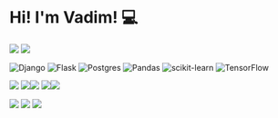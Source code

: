 # Hi! I'm Vadim! :computer:

<a href="https://drive.google.com/file/d/150puaNsHSYMTO4vg_Wb-CybAiq-aSGGw/view?usp=sharing" target="_blank"><img src="https://img.shields.io/badge/CV%20(Russian)-457b9d?style=for-the-badge"/></a>
<a href="https://drive.google.com/file/d/1JO7Qo_UezG_XK8WWKjINrxbxEYx9_iTj/view?usp=drive_link" target="_blank"><img src="https://img.shields.io/badge/CV%20(English)-457b9d?style=for-the-badge"/></a>

![Django](https://img.shields.io/badge/django-%23092E20.svg?style=for-the-badge&logo=django&logoColor=white)
![Flask](https://img.shields.io/badge/flask-%23000.svg?style=for-the-badge&logo=flask&logoColor=white)
![Postgres](https://img.shields.io/badge/postgres-%23316192.svg?style=for-the-badge&logo=postgresql&logoColor=white)
![Pandas](https://img.shields.io/badge/pandas-%23150458.svg?style=for-the-badge&logo=pandas&logoColor=white)
![scikit-learn](https://img.shields.io/badge/scikit--learn-%23F7931E.svg?style=for-the-badge&logo=scikit-learn&logoColor=white)
![TensorFlow](https://img.shields.io/badge/TensorFlow-%23FF6F00.svg?style=for-the-badge&logo=TensorFlow&logoColor=white)


![](https://github-profile-summary-cards.vercel.app/api/cards/profile-details?username=h4cktivist&theme=github_dark)
![](https://github-profile-summary-cards.vercel.app/api/cards/repos-per-language?username=h4cktivist&theme=github_dark)![](https://github-profile-summary-cards.vercel.app/api/cards/most-commit-language?username=h4cktivist&theme=github_dark)
![](https://github-profile-summary-cards.vercel.app/api/cards/stats?username=h4cktivist&theme=github_dark)![](https://github-profile-summary-cards.vercel.app/api/cards/productive-time?username=h4cktivist&theme=github_dark)


<a href="mailto:popovvadim0605@gmail.com"><img src="https://img.shields.io/badge/Gmail-D14836?style=for-the-badge&logo=gmail&logoColor=white"/></a>
<a href="https://t.me/h4cktiv1st"><img src="https://img.shields.io/badge/Telegram-00B2FF?style=for-the-badge&logo=messenger&logoColor=white"/></a>
<a href="https://www.linkedin.com/in/vadim-popov-810303248"><img src="https://img.shields.io/badge/linkedin-%230077B5.svg?style=for-the-badge&logo=linkedin&logoColor=white"/></a>
